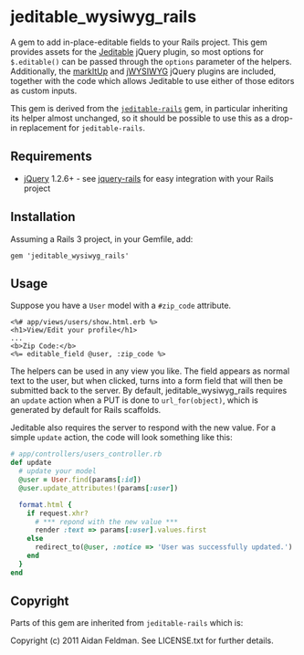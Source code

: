 # jeditable\_wysiwyg\_rails

A gem to add in-place-editable fields to your Rails project. This gem provides assets for the [Jeditable](http://www.appelsiini.net/projects/jeditable) jQuery plugin, so most options for `$.editable()` can be passed through the `options` parameter of the helpers. Additionally, the [markItUp](http://markitup.jaysalvat.com/home/) and [jWYSIWYG]() jQuery plugins are included, together with the code which allows Jeditable to use either of those editors as custom inputs.

This gem is derived from the [`jeditable-rails`](https://github.com/afeld/jeditable-rails) gem, in particular inheriting its helper almost unchanged, so it should be possible to use this as a drop-in replacement for `jeditable-rails`.

## Requirements

* [jQuery](http://www.jquery.com) 1.2.6+ - see [jquery-rails](http://github.com/indirect/jquery-rails) for easy integration with your Rails project

## Installation

Assuming a Rails 3 project, in your Gemfile, add:

    gem 'jeditable_wysiwyg_rails'

## Usage

Suppose you have a `User` model with a `#zip_code` attribute.

```erb
<%# app/views/users/show.html.erb %>
<h1>View/Edit your profile</h1>
...
<b>Zip Code:</b>
<%= editable_field @user, :zip_code %>
```

The helpers can be used in any view you like.  The field appears as normal text to the user, but when clicked, turns into a form field that will then be submitted back to the server.  By default, jeditable_wysiwyg_rails requires an `update` action when a PUT is done to `url_for(object)`, which is generated by default for Rails scaffolds.

Jeditable also requires the server to respond with the new value.  For a simple `update` action, the code will look something like this:

```ruby
# app/controllers/users_controller.rb
def update
  # update your model
  @user = User.find(params[:id])
  @user.update_attributes!(params[:user])

  format.html {
    if request.xhr?
      # *** repond with the new value ***
      render :text => params[:user].values.first
    else
      redirect_to(@user, :notice => 'User was successfully updated.')
    end
  }
end
```

## Copyright

Parts of this gem are inherited from `jeditable-rails` which is:

Copyright (c) 2011 Aidan Feldman. See LICENSE.txt for
further details.
